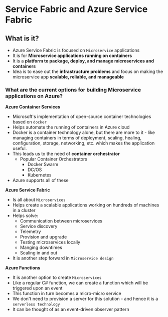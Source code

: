 # Service Fabric and Azure Service Fabric

## What is it?
- Azure Service Fabric is focused on `Microservice` applications
- It is for **Microservice applications running on containers** 
- It is a **platform to package, deploy, and manage microservices and containers** 
- Idea is to ease out the **infrastructure problems** and focus on making the microservice app **scalable, reliable, and manageable**

### What are the current options for building Microservice applications on Azure?

**Azure Container Services**
- Microsoft's implementation of open-source container technologies based on `docker`
- Helps automate the running of containers in Azure cloud  
- Docker is a container technology alone, but there are more to it - like managing containers in terms of deployment, scaling, healing, configuration, storage, networking, etc. which makes the application useful.
- This leads us to the need of **container orchestrator** 
    - Popular Container Orchestrators
        - Docker Swarm
        - DC/OS
        - Kubernetes
- Azure supports all of these

**Azure Service Fabric**
- Is all about `Microservices`
- Helps create a scalable applications working on hundreds of machines in a cluster
- Helps solve:
    - Communication between microservices
    - Service discovery
    - Telemetry
    - Provision and upgrade
    - Testing microservices locally
    - Manging downtimes
    - Scaling in and out
- It is another step forward in `Microservice design`

**Azure Functions**
- It is another option to create `Microservices`
- Like a regular C# function, we can create a function which will be triggered upon an event
- This function in turn becomes a micro-micro service
- We don't need to provision a server for this solution - and hence it is a `serverless technology`
- It can be thought of as an event-driven observer pattern